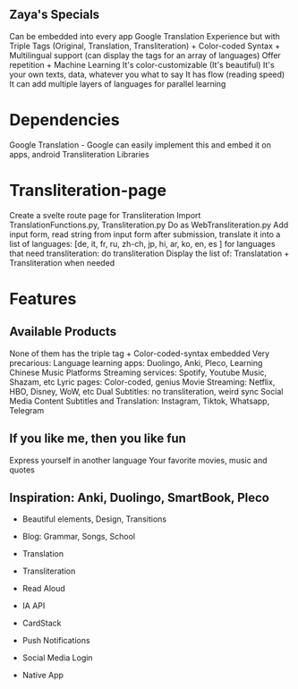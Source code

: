 ## Zaya's Specials

Can be embedded into every app
Google Translation Experience but with Triple Tags (Original, Translation, Transliteration) + Color-coded Syntax + Multilingual support (can display the tags for an array of languages)
Offer repetition + Machine Learning
It's color-customizable (It's beautiful)
It's your own texts, data, whatever you what to say
It has flow (reading speed)
It can add multiple layers of languages for parallel learning

# Dependencies

Google Translation - Google can easily implement this and embed it on apps, android
Transliteration Libraries

# Transliteration-page

Create a svelte route page for Transliteration
Import TranslationFunctions.py, Transliteration.py
Do as WebTransliteration.py
Add input form, read string from input form after submission, translate it into a list of languages:
[de, it, fr, ru, zh-ch, jp, hi, ar, ko, en, es ]
for languages that need transliteration: do transliteration
Display the list of:
Translatation + Transliteration when needed

# Features

## Available Products

None of them has the triple tag + Color-coded-syntax embedded
Very precarious:
Language learning apps: Duolingo, Anki, Pleco, Learning Chinese
Music Platforms Streaming services: Spotify, Youtube Music, Shazam, etc
Lyric pages: Color-coded, genius
Movie Streaming: Netflix, HBO, Disney, WoW, etc
Dual Subtitles: no transliteration, weird sync
Social Media Content Subtitles and Translation: Instagram, Tiktok, Whatsapp, Telegram

## If you like me, then you like fun

Express yourself in another language
Your favorite movies, music and quotes

## Inspiration: Anki, Duolingo, SmartBook, Pleco

- Beautiful elements, Design, Transitions
- Blog: Grammar, Songs, School
- Translation
- Transliteration
- Read Aloud
- IA API
- CardStack

- Push Notifications
- Social Media Login
- Native App
